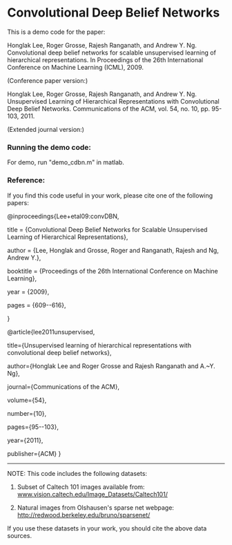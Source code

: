# Convolutional Deep Belief Networks 

This is a demo code for the paper:

Honglak Lee, Roger Grosse, Rajesh Ranganath, and Andrew Y. Ng.
Convolutional deep belief networks for scalable unsupervised learning of hierarchical representations.
In Proceedings of the 26th International Conference on Machine Learning (ICML), 2009. 

(Conference paper version:)


Honglak Lee, Roger Grosse, Rajesh Ranganath, and Andrew Y. Ng.
Unsupervised Learning of Hierarchical Representations with Convolutional Deep Belief Networks.
Communications of the ACM, vol. 54, no. 10, pp. 95-103, 2011.

(Extended journal version:)

### Running the demo code:
For demo, run "demo_cdbn.m" in matlab.

### Reference:

If you find this code useful in your work, please cite one of the following papers:

@inproceedings{Lee+etal09:convDBN,

  title = {Convolutional Deep Belief Networks for Scalable Unsupervised Learning of Hierarchical Representations},

  author = {Lee, Honglak and Grosse, Roger and Ranganath, Rajesh and Ng, Andrew Y.},

  booktitle = {Proceedings of the 26th International Conference on Machine Learning},

  year = {2009},

  pages = {609--616},

}

@article{lee2011unsupervised,

  title={Unsupervised learning of hierarchical representations with convolutional deep belief networks},

  author={Honglak Lee and Roger Grosse and Rajesh Ranganath and A.~Y. Ng},

  journal={Communications of the ACM},

  volume={54},

  number={10},

  pages={95--103},

  year={2011},

  publisher={ACM}
}


-----

NOTE: This code includes the following datasets:

1. Subset of Caltech 101 images available from:
www.vision.caltech.edu/Image_Datasets/Caltech101/

2. Natural images from Olshausen's sparse net webpage:
http://redwood.berkeley.edu/bruno/sparsenet/

If you use these datasets in your work, you should cite the above data sources.

